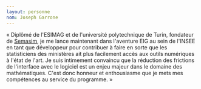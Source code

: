 ```yaml
---
layout: personne 
nom: Joseph Garrone 
---
```


« Diplômé de l'ESIMAG et de l'université polytechnique de Turin, fondateur de [Semasim](https://www.semasim.com), je me lance maintenant dans l'aventure EIG au sein de l'INSEE en tant que développeur pour contribuer à faire en sorte que les statisticiens des ministères ait plus facilement accès aux outils numériques à l'état de l'art. Je suis intimement convaincu que la réduction des frictions de l'interface avec le logiciel est un enjeu majeur dans le domaine des mathématiques. C'est donc honneur et enthousiasme que je mets mes compétences au service du programme. »
